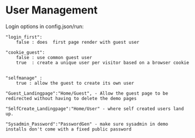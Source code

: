 # User Management


Login options in config.json/run:

	"login_first":
		false : does  first page render with guest user
			
	"cookie_guest":
		false : use common guest user
		true  : create a unique user per visitor based on a browser cookie
	
	
	"selfmanage" :
		true : allow the guest to create its own user
				
	"Guest_Landingpage":"Home/Guest", - Allow the guest page to be redirected without having to delete the demo pages
	
	"SelfCreate_Landingpage":"Home/User" - where self created users land up. 
	
	"Sysadmin_Password":"PasswordGen" - make sure sysadmin in demo installs don't come with a fixed public password
				
	
